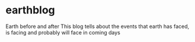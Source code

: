 # earthblog
Earth before and after
This blog tells about the events that earth has faced, is facing and probably will face in coming days
